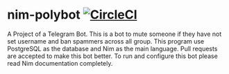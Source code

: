 # nim-polybot [![CircleCI](https://circleci.com/gh/jumatberkah/nim-polybot/tree/master.svg?style=svg)](https://circleci.com/gh/jumatberkah/nim-polybot/tree/master)
A Project of a Telegram Bot. This is a bot to mute someone if they have not set username and ban spammers across all group. This program use PostgreSQL as the database and Nim as the main language. Pull requests are accepted to make this bot better. To run and configure this bot please read Nim documentation completely.